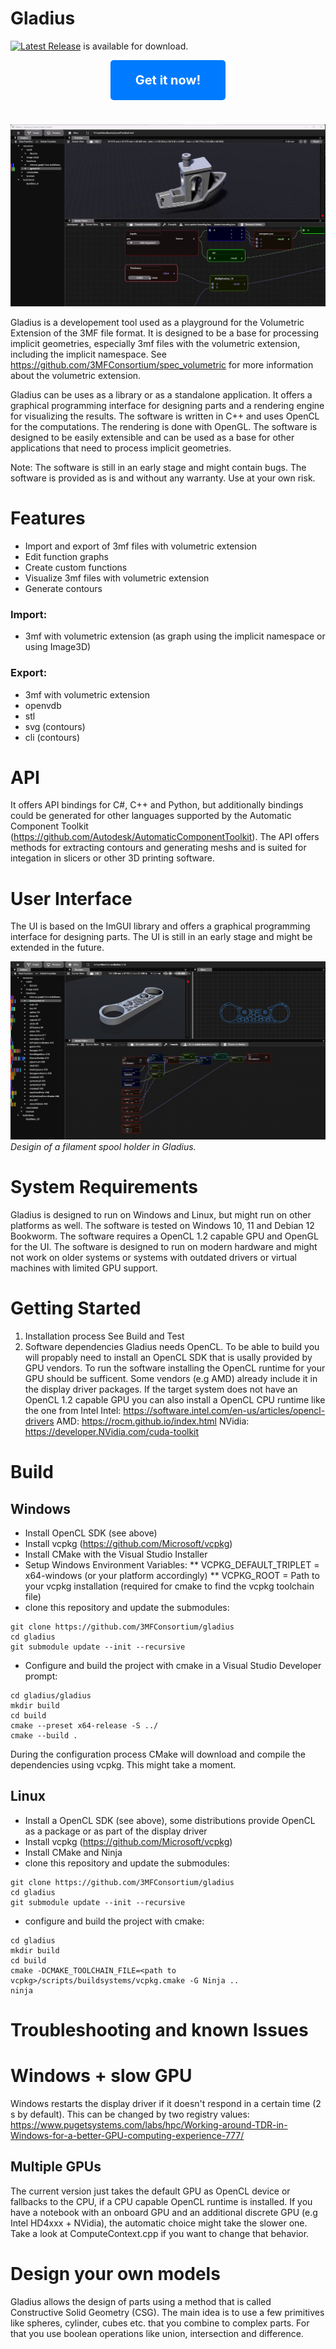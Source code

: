 # Gladius


[![Latest Release][def]](https://github.com/3MFConsortium/gladius/releases/latest) is available for download.


<div align="center">
  <a href="https://github.com/3MFConsortium/gladius/releases/latest" style="display: inline-block; padding: 20px 40px; font-size: 20px; font-weight: bold; color: white; background-color: #007bff; text-align: center; text-decoration: none; border-radius: 5px;">Get it now!</a>
</div>


# 
![Screencast of gladius](gladius/documentation/img/gladius_animation.gif "3mf with volumetric extension")

Gladius is a developement tool used as a playground for the Volumetric Extension of the 3MF file format. It is designed to be a base for processing implicit geometries, especially 3mf files with the volumetric extension, including the implicit namespace. See https://github.com/3MFConsortium/spec_volumetric for more information about the volumetric extension.

Gladius can be uses as a library or as a standalone application. It offers a graphical programming interface for designing parts and a rendering engine for visualizing the results. The software is written in C++ and uses OpenCL for the computations. The rendering is done with OpenGL. The software is designed to be easily extensible and can be used as a base for other applications that need to process implicit geometries.

Note: The software is still in an early stage and might contain bugs. The software is provided as is and without any warranty. Use at your own risk.




# Features

- Import and export of 3mf files with volumetric extension
- Edit function graphs
- Create custom functions
- Visualize 3mf files with volumetric extension
- Generate contours

### Import:
- 3mf with volumetric extension (as graph using the implicit namespace or using Image3D)

### Export:
- 3mf with volumetric extension
- openvdb
- stl
- svg (contours)
- cli (contours)

# API
It offers API bindings for C#, C++ and Python, but additionally bindings could be generated for other languages supported by the Automatic Component Toolkit (https://github.com/Autodesk/AutomaticComponentToolkit). The API offers methods for extracting contours and generating meshs and is suited for integation in slicers or other 3D printing software.

# User Interface
The UI is based on the ImGUI library and offers a graphical programming interface for designing parts. The UI is still in an early stage and might be extended in the future.

![Screenshot of Gladius](gladius/documentation/img/gladius_screenshot.jpg "Screenshot of Gladius")
*Desigin of a filament spool holder in Gladius.*

# System Requirements
Gladius is designed to run on Windows and Linux, but might run on other platforms as well. The software is tested on Windows 10, 11 and Debian 12 Bookworm. The software requires a OpenCL 1.2 capable GPU and OpenGL for the UI. The software is designed to run on modern hardware and might not work on older systems or systems with outdated drivers or virtual machines with limited GPU support.

# Getting Started
1.	Installation process
    See Build and Test
2.	Software dependencies
    Gladius needs OpenCL. To be able to build you will propably need to install an OpenCL SDK that is usally provided by GPU vendors. To run the software installing the OpenCL runtime for your GPU should be sufficent. Some vendors (e.g AMD) already include it in the display driver packages. If the target system does not have an OpenCL 1.2 capable GPU you can also install a OpenCL CPU runtime like the one from Intel
    Intel: https://software.intel.com/en-us/articles/opencl-drivers
    AMD: https://rocm.github.io/index.html
    NVidia: https://developer.NVidia.com/cuda-toolkit

# Build

## Windows
* Install OpenCL SDK (see above)
* Install vcpkg (https://github.com/Microsoft/vcpkg)
* Install CMake with the Visual Studio Installer
* Setup Windows Environment Variables:
** VCPKG_DEFAULT_TRIPLET = x64-windows (or your platform accordingly)
** VCPKG_ROOT = Path to your vcpkg installation (required for cmake to find the vcpkg toolchain file)
* clone this repository and update the submodules:
```
git clone https://github.com/3MFConsortium/gladius
cd gladius
git submodule update --init --recursive
```
* Configure and build the project with cmake in a Visual Studio Developer prompt:
```
cd gladius/gladius
mkdir build
cd build
cmake --preset x64-release -S ../
cmake --build .
```
During the configuration process CMake will download and compile the dependencies using vcpkg. This might take a moment.

## Linux
* Install a OpenCL SDK (see above), some distributions provide OpenCL as a package or as part of the display driver
* Install vcpkg (https://github.com/Microsoft/vcpkg)
* Install CMake and Ninja
* clone this repository and update the submodules:
```
git clone https://github.com/3MFConsortium/gladius
cd gladius
git submodule update --init --recursive
```
* configure and build the project with cmake:
```
cd gladius
mkdir build
cd build
cmake -DCMAKE_TOOLCHAIN_FILE=<path to vcpkg>/scripts/buildsystems/vcpkg.cmake -G Ninja ..
ninja
```



# Troubleshooting and known Issues

# Windows + slow GPU
Windows restarts the display driver if it doesn't respond in a certain time (2 s by default). This can be changed by two registry values:
https://www.pugetsystems.com/labs/hpc/Working-around-TDR-in-Windows-for-a-better-GPU-computing-experience-777/


## Multiple GPUs
The current version just takes the default GPU as OpenCL device or fallbacks to the CPU, if a CPU capable OpenCL runtime is installed. If you have a notebook with an onboard GPU and an additional discrete GPU (e.g Intel HD4xxx + NVidia), the automatic choice might take the slower one. Take a look at ComputeContext.cpp if you want to change that behavior.

# Design your own models
Gladius allows the design of parts using a method that is called Constructive Solid Geometry (CSG). The main idea is to use a few primitives like spheres, cylinder, cubes etc. that you combine to complex parts. For that you use boolean operations like union, intersection and difference.




[def]: https://img.shields.io/github/release/3MFConsortium/gladius.svg
